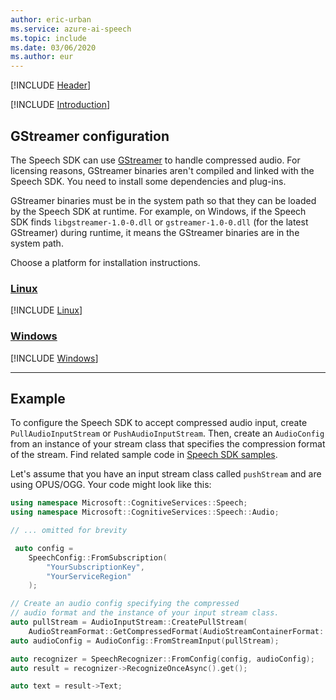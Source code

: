 ```yaml
---
author: eric-urban
ms.service: azure-ai-speech
ms.topic: include
ms.date: 03/06/2020
ms.author: eur
---
```


[!INCLUDE [Header](../../common/cpp.md)]

[!INCLUDE [Introduction](intro.md)]

## GStreamer configuration

The Speech SDK can use [GStreamer](https://gstreamer.freedesktop.org) to handle compressed audio. For licensing reasons, GStreamer binaries aren't compiled and linked with the Speech SDK. You need to install some dependencies and plug-ins.  

GStreamer binaries must be in the system path so that they can be loaded by the Speech SDK at runtime. For example, on Windows, if the Speech SDK finds `libgstreamer-1.0-0.dll` or `gstreamer-1.0-0.dll` (for the latest GStreamer) during runtime, it means the GStreamer binaries are in the system path.

Choose a platform for installation instructions.

### [Linux](#tab/linux)

[!INCLUDE [Linux](gstreamer-linux.md)]

### [Windows](#tab/windows)

[!INCLUDE [Windows](gstreamer-windows.md)]

***

## Example

To configure the Speech SDK to accept compressed audio input, create `PullAudioInputStream` or `PushAudioInputStream`. Then, create an `AudioConfig` from an instance of your stream class that specifies the compression format of the stream. Find related sample code in [Speech SDK samples](https://github.com/Azure-Samples/cognitive-services-speech-sdk/blob/master/samples/cpp/windows/console/samples/speaker_recognition_samples.cpp).

Let's assume that you have an input stream class called `pushStream` and are using OPUS/OGG. Your code might look like this:

```cpp
using namespace Microsoft::CognitiveServices::Speech;
using namespace Microsoft::CognitiveServices::Speech::Audio;

// ... omitted for brevity

 auto config =
    SpeechConfig::FromSubscription(
        "YourSubscriptionKey",
        "YourServiceRegion"
    );

// Create an audio config specifying the compressed
// audio format and the instance of your input stream class.
auto pullStream = AudioInputStream::CreatePullStream(
    AudioStreamFormat::GetCompressedFormat(AudioStreamContainerFormat::OGG_OPUS));
auto audioConfig = AudioConfig::FromStreamInput(pullStream);

auto recognizer = SpeechRecognizer::FromConfig(config, audioConfig);
auto result = recognizer->RecognizeOnceAsync().get();

auto text = result->Text;
```
